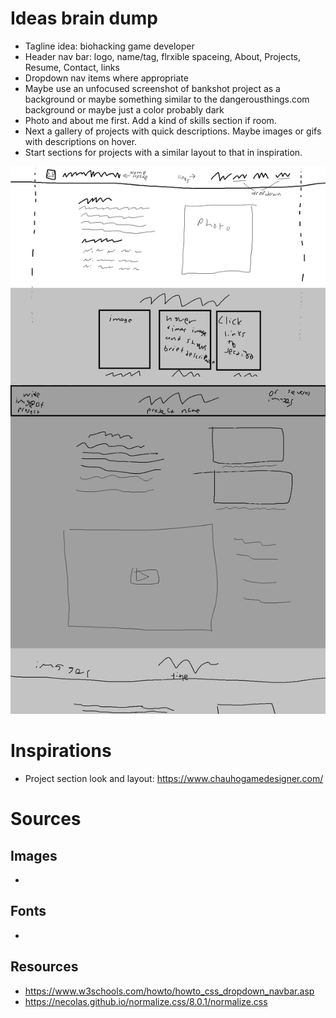 # Ideas brain dump
- Tagline idea: biohacking game developer
- Header nav bar: logo, name/tag, flrxible spaceing, About, Projects, Resume, Contact, links
- Dropdown nav items where appropriate
- Maybe use an unfocused screenshot of bankshot project as a background or maybe something similar to the dangerousthings.com background or maybe just a color probably dark
- Photo and about me first. Add a kind of skills section if room. 
- Next a gallery of projects with quick descriptions. Maybe images or gifs with descriptions on hover.
- Start sections for projects with a similar layout to that in inspiration.

![Layout sketch!](first-sketch.png)

# Inspirations
- Project section look and layout: https://www.chauhogamedesigner.com/

# Sources

## Images
-

## Fonts
-

## Resources
- https://www.w3schools.com/howto/howto_css_dropdown_navbar.asp
- https://necolas.github.io/normalize.css/8.0.1/normalize.css